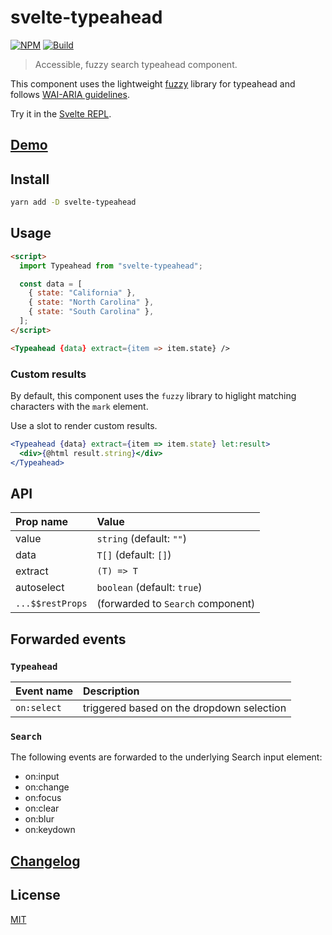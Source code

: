 # svelte-typeahead

[![NPM][npm]][npm-url]
[![Build][build]][build-badge]

> Accessible, fuzzy search typeahead component.

This component uses the lightweight [fuzzy](https://github.com/mattyork/fuzzy) library for typeahead and follows [WAI-ARIA guidelines](https://www.w3.org/TR/wai-aria-practices/examples/combobox/aria1.1pattern/listbox-combo.html).

Try it in the [Svelte REPL](https://svelte.dev/repl/a1b828d80de24f7e995b2365782c8d04?version=3.24.1).

## [Demo](https://metonym.github.io/svelte-typeahead/)

## Install

```bash
yarn add -D svelte-typeahead
```

## Usage

```html
<script>
  import Typeahead from "svelte-typeahead";

  const data = [
    { state: "California" },
    { state: "North Carolina" },
    { state: "South Carolina" },
  ];
</script>

<Typeahead {data} extract={item => item.state} />
```

### Custom results

By default, this component uses the `fuzzy` library to higlight matching characters with the `mark` element.

Use a slot to render custom results.

```jsx
<Typeahead {data} extract={item => item.state} let:result>
  <div>{@html result.string}</div>
</Typeahead>
```

## API

| Prop name        | Value                             |
| :--------------- | :-------------------------------- |
| value            | `string` (default: `""`)          |
| data             | `T[]` (default: `[]`)             |
| extract          | `(T) => T`                        |
| autoselect       | `boolean` (default: `true`)       |
| `...$$restProps` | (forwarded to `Search` component) |

## Forwarded events

### `Typeahead`

| Event name  | Description                               |
| :---------- | :---------------------------------------- |
| `on:select` | triggered based on the dropdown selection |

### `Search`

The following events are forwarded to the underlying Search input element:

- on:input
- on:change
- on:focus
- on:clear
- on:blur
- on:keydown

## [Changelog](CHANGELOG.md)

## License

[MIT](LICENSE)

[npm]: https://img.shields.io/npm/v/svelte-typeahead.svg?color=blue
[npm-url]: https://npmjs.com/package/svelte-typeahead
[build]: https://travis-ci.com/metonym/svelte-typeahead.svg?branch=master
[build-badge]: https://travis-ci.com/metonym/svelte-typeahead
